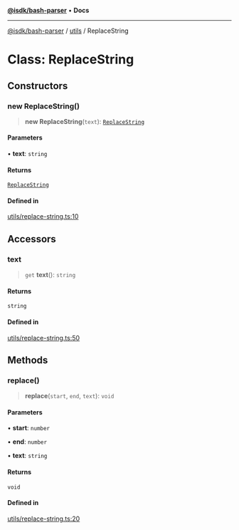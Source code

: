 [**@isdk/bash-parser**](../../../README.md) • **Docs**

***

[@isdk/bash-parser](../../../globals.md) / [utils](../README.md) / ReplaceString

# Class: ReplaceString

## Constructors

### new ReplaceString()

> **new ReplaceString**(`text`): [`ReplaceString`](ReplaceString.md)

#### Parameters

• **text**: `string`

#### Returns

[`ReplaceString`](ReplaceString.md)

#### Defined in

[utils/replace-string.ts:10](https://github.com/mattiasrunge/bash-parser/blob/98089d9104089a44eb5db425f3c3a8de14075f75/src/utils/replace-string.ts#L10)

## Accessors

### text

> `get` **text**(): `string`

#### Returns

`string`

#### Defined in

[utils/replace-string.ts:50](https://github.com/mattiasrunge/bash-parser/blob/98089d9104089a44eb5db425f3c3a8de14075f75/src/utils/replace-string.ts#L50)

## Methods

### replace()

> **replace**(`start`, `end`, `text`): `void`

#### Parameters

• **start**: `number`

• **end**: `number`

• **text**: `string`

#### Returns

`void`

#### Defined in

[utils/replace-string.ts:20](https://github.com/mattiasrunge/bash-parser/blob/98089d9104089a44eb5db425f3c3a8de14075f75/src/utils/replace-string.ts#L20)

